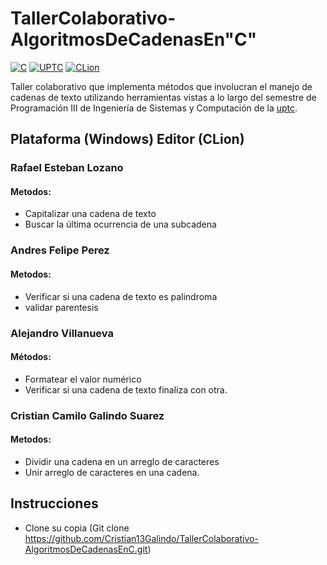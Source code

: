 # TallerColaborativo-AlgoritmosDeCadenasEn"C"

[![C](https://img.shields.io/badge/C-11-green)](#)
[![UPTC](https://img.shields.io/badge/UPTC-Programacion%20III-red)](#)
[![CLion](https://img.shields.io/badge/CLion-2024.2.0.1-blue)](#)

Taller colaborativo que implementa métodos que involucran el manejo de cadenas de texto utilizando herramientas vistas a lo largo del semestre de Programación III de Ingeniería de Sistemas y Computación de la [uptc](http://www.uptc.edu.co).

## Plataforma (Windows) Editor (CLion)

### Rafael Esteban Lozano
#### Metodos: 
- Capitalizar una cadena de texto 
- Buscar la última ocurrencia de una subcadena

### Andres Felipe Perez 
#### Metodos: 
- Verificar si una cadena de texto es palindroma 
- validar parentesis

### Alejandro Villanueva
#### Métodos: 
- Formatear el valor numérico 
- Verificar si una cadena de texto finaliza con otra.

### Cristian Camilo Galindo Suarez 
#### Metodos: 
- Dividir una cadena en un arreglo de caracteres 
- Unir arreglo de caracteres en una cadena.

## Instrucciones

- Clone su copia (Git clone https://github.com/Cristian13Galindo/TallerColaborativo-AlgoritmosDeCadenasEnC.git)
